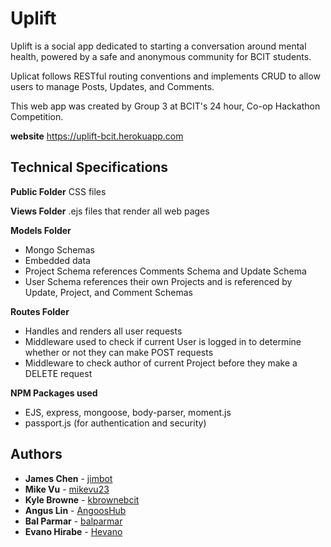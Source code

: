 # Uplift  

Uplift is a social app dedicated to starting a conversation around mental health, powered by a safe and anonymous community for BCIT students.

Uplicat follows RESTful routing conventions and implements CRUD to allow users to manage Posts, Updates, and Comments.

This web app was created by Group 3 at BCIT's 24 hour, Co-op Hackathon Competition.

**website** https://uplift-bcit.herokuapp.com

## Technical Specifications

**Public Folder** CSS files  

**Views Folder** .ejs files that render all web pages  

**Models Folder** 
* Mongo Schemas
* Embedded data
* Project Schema references Comments Schema and Update Schema
* User Schema references their own Projects and is referenced by Update, Project, and Comment Schemas

**Routes Folder** 
* Handles and renders all user requests
* Middleware used to check if current User is logged in to determine whether or not they can make POST requests
* Middleware to check author of current Project before they make a DELETE request

**NPM Packages used**
* EJS, express, mongoose, body-parser, moment.js
* passport.js (for authentication and security)

## Authors

* **James Chen** - [jimbot](https://github.com/jimbot)
* **Mike Vu** - [mikevu23](https://github.com/mikevu23)
* **Kyle Browne** - [kbrownebcit](https://github.com/kbrownebcit)
* **Angus Lin** - [AngoosHub](http://github.com/AngoosHub)
* **Bal Parmar** - [balparmar](https://github.com/balparmar)
* **Evano Hirabe** - [Hevano](https://github.com/Hevano)
